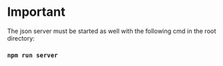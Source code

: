 # Important

The json server must be started as well with the following cmd in the root directory:

### `npm run server`

